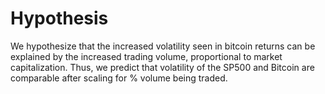 # Hypothesis<br>
We hypothesize that the increased volatility seen in bitcoin returns can be explained by the increased trading volume, proportional to market capitalization. Thus, we predict that volatility of the SP500 and Bitcoin are comparable after scaling for % volume being traded.
